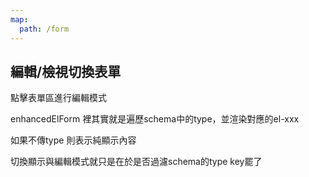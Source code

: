 ```yaml
---
map:
  path: /form
---
```


## 編輯/檢視切換表單

點擊表單區進行編輯模式

enhancedElForm 裡其實就是遍歷schema中的type，並渲染對應的el-xxx

如果不傳type 則表示純顯示內容

切換顯示與編輯模式就只是在於是否過濾schema的type key罷了

<demo 
  src="../components/form/editableForm.vue"
  title="editable form"
  desc="點擊進入輸入模式的表單">
</demo>

<API src="../components/EnhancedElForm.vue" lang="zh"></API>
